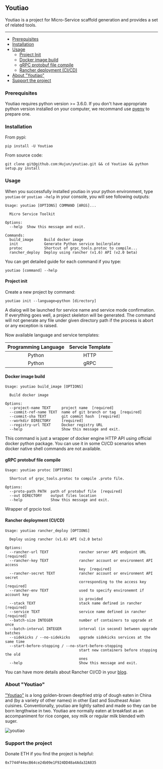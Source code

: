 ## Youtiao

Youtiao is a project for Micro-Service scaffold generation and provides a set of related tools.

---

* [Prerequisites](#prerequisites)
* [Installation](#installation)
* [Usage](#usage)
  * [Project Init](#project-init)
  * [Docker image build](#docker-image-build)
  * [gRPC protobuf file compile](#grpc-protobuf-file-compile)
  * [Rancher deployment (CI/CD)](#rancher-deployment-(CI/CD))
* [About "Youtiao"](#about-"youtiao")
* [Support the project](#support-the-project)

### Prerequisites

Youtiao requires python version >= 3.6.0. If you don't have appropriate python version installed on your computer, we recommand use [pyenv](https://github.com/pyenv/pyenv) to prepare one.

### Installation

From pypi:

```
pip install -U Youtiao
```

From source code:

```
git clone git@github.com:Hujun/youtiao.git && cd Youtiao && python setup.py install
```

### Usage

When you successfully installed youtiao in your python environment, type ``youtiao`` or ``youtiao —help`` in your console, you will see following outputs:

```
Usage: youtiao [OPTIONS] COMMAND [ARGS]...

  Micro Service Toolkit

Options:
  --help  Show this message and exit.

Commands:
  build_image     Build docker image
  init            Generate Python service boilerplate
  protoc          Shortcut of grpc_tools.protoc to compile...
  rancher_deploy  Deploy using rancher (v1.6) API (v2.0 beta)
```

You can get detailed guide for each command if you type:

```
youtiao [command] --help
```

#### Project init

Create a new project by command:

```
youtiao init --language=python [directory]
```

A dialog will be launched for service name and service mode confirmation. If everything goes well, a project skeleton will be generated. The command will not generate any file under given directory path if the process is abort or any exception is raised.

Now available language and service templates:

| Programming Language | Servcie Template |
| :------------------: | :--------------: |
|        Python        |       HTTP       |
|        Python        |       gRPC       |

#### Docker image build

```
Usage: youtiao build_image [OPTIONS]

  Build docker image

Options:
  --project-name TEXT     project name  [required]
  --commit-ref-name TEXT  name of git branch or tag  [required]
  --commit-sha TEXT       git commit hash  [required]
  --workdir DIRECTORY     [required]
  --registry-url TEXT     Docker registry URL
  --help                  Show this message and exit.
```

This command is just a wrapper of docker engine HTTP API using official docker python package. You can use it in some CI/CD scenarios when docker native shell commands are not available.

#### gRPC protobuf file compile

```
Usage: youtiao protoc [OPTIONS]

  Shortcut of grpc_tools.protoc to compile .proto file.

Options:
  --proto-path PATH  path of protobuf file  [required]
  --out DIRECTORY    output files location
  --help             Show this message and exit.
```

Wrapper of grpcio tool.

#### Rancher deployment (CI/CD)

```
Usage: youtiao rancher_deploy [OPTIONS]

  Deploy using rancher (v1.6) API (v2.0 beta)

Options:
  --rancher-url TEXT              rancher server API endpoint URL  [required]
  --rancher-key TEXT              rancher account or environment API access
                                  key  [required]
  --rancher-secret TEXT           rancher account or environment API secret
                                  corresponding to the access key  [required]
  --rancher-env TEXT              used to specify environemnt if account key
                                  is provided
  --stack TEXT                    stack name defined in rancher  [required]
  --service TEXT                  service name defined in rancher  [required]
  --batch-size INTEGER            number of containers to upgrade at once
  --batch-interval INTEGER        interval (in second) between upgrade batches
  --sidekicks / --no-sidekicks    upgrade sidekicks services at the same time
  --start-before-stopping / --no-start-before-stopping
                                  start new containers before stopping the old
                                  ones
  --help                          Show this message and exit.
```

You can have more details about Rancher CI/CD in your [blog](https://github.com/Hujun/blog/issues/2).

### About "Youtiao"

["Youtiao"](https://en.wikipedia.org/wiki/Youtiao) is a long golden-brown deepfried strip of dough eaten in China and (by a variety of other names) in other East and Southeast Asian cuisines. Conventionally, youtiao are lightly salted and made so they can be born lengthwise in two. Youtiao are normally eaten at breakfast as an accompaniment for rice congee, soy milk or regular milk blended with suger.

![youtiao](https://en.wikipedia.org/wiki/File:Youtiao.jpg)

### Support the project

Donate ETH if you find the project is helpful:

```
0x7744F44ecB64ce24b09e1F924DD48a4Ada32A835
```

